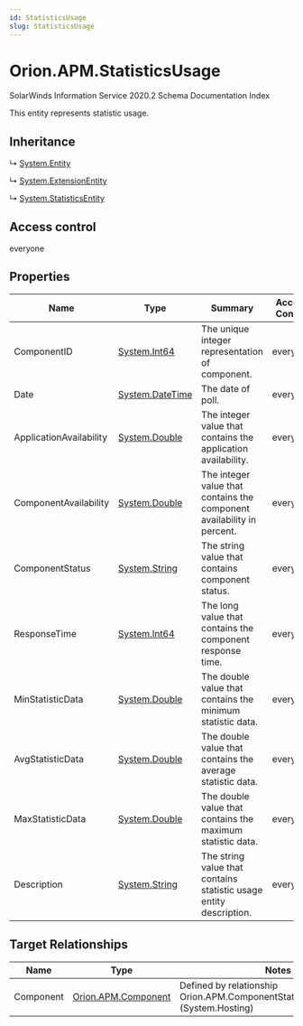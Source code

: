 ```yaml
---
id: StatisticsUsage
slug: StatisticsUsage
---
```


# Orion.APM.StatisticsUsage

SolarWinds Information Service 2020.2 Schema Documentation Index

This entity represents statistic usage.

## Inheritance

↳ [System.Entity](./../System/Entity)

↳ [System.ExtensionEntity](./../System/ExtensionEntity)

↳ [System.StatisticsEntity](./../System/StatisticsEntity)

## Access control

everyone

## Properties

| Name | Type | Summary | Access Control |
| ------ | ------ | ------ | ------ |
| ComponentID | [System.Int64](https://docs.microsoft.com/en-us/dotnet/api/system.int64) | The unique integer representation of component. | everyone |
| Date | [System.DateTime](https://docs.microsoft.com/en-us/dotnet/api/system.datetime) | The date of poll. | everyone |
| ApplicationAvailability | [System.Double](https://docs.microsoft.com/en-us/dotnet/api/system.double) | The integer value that contains the application availability. | everyone |
| ComponentAvailability | [System.Double](https://docs.microsoft.com/en-us/dotnet/api/system.double) | The integer value that contains the component availability in percent. | everyone |
| ComponentStatus | [System.String](https://docs.microsoft.com/en-us/dotnet/api/system.string) | The string value that contains component status. | everyone |
| ResponseTime | [System.Int64](https://docs.microsoft.com/en-us/dotnet/api/system.int64) | The long value that contains the component response time. | everyone |
| MinStatisticData | [System.Double](https://docs.microsoft.com/en-us/dotnet/api/system.double) | The double value that contains the minimum statistic data. | everyone |
| AvgStatisticData | [System.Double](https://docs.microsoft.com/en-us/dotnet/api/system.double) | The double value that contains the average statistic data. | everyone |
| MaxStatisticData | [System.Double](https://docs.microsoft.com/en-us/dotnet/api/system.double) | The double value that contains the maximum statistic data. | everyone |
| Description | [System.String](https://docs.microsoft.com/en-us/dotnet/api/system.string) | The string value that contains statistic usage entity description. | everyone |

## Target Relationships

| Name | Type | Notes |
| ------ | ------ | ------ |
| Component | [Orion.APM.Component](./../Orion.APM/Component) | Defined by relationship Orion.APM.ComponentStatisticsUsageHosting (System.Hosting) |

